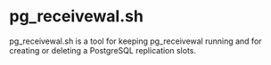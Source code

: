 # pg_receivewal.sh
pg_receivewal.sh is a tool for keeping pg_receivewal running and for creating or deleting a PostgreSQL replication slots.
